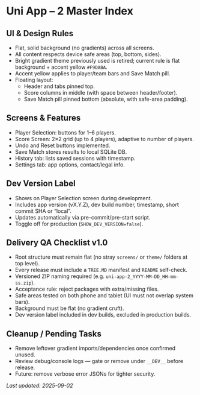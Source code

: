 # Uni App – 2 Master Index

## UI & Design Rules
- Flat, solid background (no gradients) across all screens.
- All content respects device safe areas (top, bottom, sides).
- Bright gradient theme previously used is retired; current rule is flat background + accent yellow `#F9DABA`.
- Accent yellow applies to player/team bars and Save Match pill.
- Floating layout: 
  - Header and tabs pinned top.
  - Score columns in middle (with space between header/footer).
  - Save Match pill pinned bottom (absolute, with safe-area padding).

## Screens & Features
- Player Selection: buttons for 1–6 players.
- Score Screen: 2×2 grid (up to 4 players), adaptive to number of players.
- Undo and Reset buttons implemented.
- Save Match stores results to local SQLite DB.
- History tab: lists saved sessions with timestamp.
- Settings tab: app options, contact/legal info.

## Dev Version Label
- Shows on Player Selection screen during development.
- Includes app version (vX.Y.Z), dev build number, timestamp, short commit SHA or “local”.
- Updates automatically via pre-commit/pre-start script.
- Toggle off for production (`SHOW_DEV_VERSION=false`).

## Delivery QA Checklist v1.0
- Root structure must remain flat (no stray `screens/` or `theme/` folders at top level).
- Every release must include a `TREE.MD` manifest and `README` self-check.
- Versioned ZIP naming required (e.g. `uni-app-2_YYYY-MM-DD_HH-mm-ss.zip`).
- Acceptance rule: reject packages with extra/missing files.
- Safe areas tested on both phone and tablet (UI must not overlap system bars).
- Background must be flat (no gradient cruft).
- Dev version label included in dev builds, excluded in production builds.

## Cleanup / Pending Tasks
- Remove leftover gradient imports/dependencies once confirmed unused.
- Review debug/console logs — gate or remove under `__DEV__` before release.
- Future: remove verbose error JSONs for tighter security.

_Last updated: 2025-09-02_
